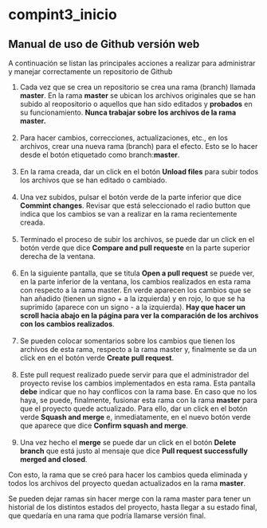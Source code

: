 # compint3_inicio
## Manual de uso de Github versión web

 A continuación se listan las principales acciones a realizar para administrar y manejar correctamente un repositorio de Github
 
 <ol>
  <li> Cada vez que se crea un repositorio se crea una rama (branch) llamada <b>master</b>. En la rama <b>master</b> se ubican los archivos originales que se han subido al reopositorio o aquellos que han sido editados y <b>probados</b> en su funcionamiento.  <b>Nunca trabajar sobre los archivos de la rama master.</b></li>
  <br>
  <li>Para hacer cambios, correcciones, actualizaciones, etc., en los archivos, crear una nueva rama (branch) para el efecto. Esto se lo hacer desde el botón etiquetado como branch:<b>master</b>.</li>
  <br>
  
  <li>En la rama creada, dar un click en el botón <b>Unload files</b> para subir todos los archivos que se han editado o cambiado.</li>
  <br>
  <li>Una vez subidos, pulsar el botón verde de la parte inferior que dice <b>Commint changes</b>. Revisar que está seleccionado el radio button que indica que los cambios se van a realizar en la rama recientemente creada.</li>
  <br>
  <li>Terminado el proceso de subir los archivos, se puede dar un click en el botón verde que dice <b>Compare and pull requeste</b> en la parte superior derecha de la ventana.</li>
  <br>
  <li>En la siguiente pantalla, que se titula <b>Open a pull request</b> se puede ver, en la parte inferior de la ventana, los cambios realizados en esta rama con respecto a la rama master.  En verde aparecen los cambios que se han añadido (tienen un signo + a la izquierda) y en rojo, lo que se ha suprimido (aparece con un signo - a la izquierda).  <b>Hay que hacer un scroll hacia abajo en la página para ver la comparación de los archivos con los cambios realizados</b>.</li>
  <br>
  <li>Se pueden colocar somentarios sobre los cambios que tienen los archivos de esta rama, respecto a la rama master y, finalmente se da un click en en el botón verde <b>Create pull request</b>.</li>
  <br>
  <li> Este pull request realizado puede servir para que el administrador del proyecto revise los cambios implementados en esta rama.  Esta pantalla <b>debe</b> indicar que no hay conflicos con la rama base.  En caso que no los haya, se puede, finalmente, fusionar esta rama con la rama <b>master</b> para que el proyecto quede actualizado. Para ello, dar un click en el botón verde <b>Squash and merge</b> e, inmediatamente, en el nuevo botón verde que aparece que dice <b>Confirm squash and merge</b>.</li>
  <br>
  <li>Una vez hecho el <b>merge</b> se puede dar un click en el botón <b>Delete branch</b> que está justo al mensaje que dice <b>Pull request successfully merged and closed</b>.</li>
  </ol>
  
 Con esto, la rama que se creó para hacer los cambios queda eliminada y todos los archivos del proyecto quedan actualizados en la rama <b>master</b>.
 
 Se pueden dejar ramas sin hacer merge con la rama master para tener un historial de los distintos estados del proyecto, hasta llegar a su estado final, que quedaría en una rama que podría llamarse versión final.
    
